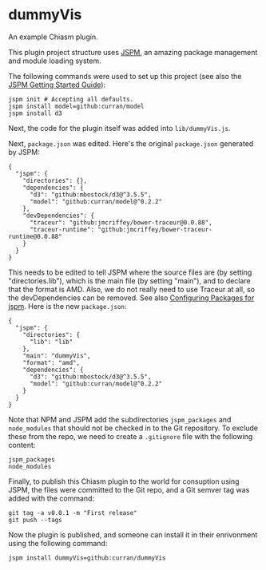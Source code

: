 # dummyVis
An example Chiasm plugin.

This plugin project structure uses [JSPM](http://jspm.io/), an amazing package management and module loading system.

The following commands were used to set up this project (see also the [JSPM Getting Started Guide](https://github.com/jspm/jspm-cli/wiki/Getting-Started)):

```
jspm init # Accepting all defaults.
jspm install model=github:curran/model
jspm install d3
```

Next, the code for the plugin itself was added into `lib/dummyVis.js`.

Next, `package.json` was edited. Here's the original `package.json` generated by JSPM:

```
{
  "jspm": {
    "directories": {},
    "dependencies": {
      "d3": "github:mbostock/d3@^3.5.5",
      "model": "github:curran/model@^0.2.2"
    },
    "devDependencies": {
      "traceur": "github:jmcriffey/bower-traceur@0.0.88",
      "traceur-runtime": "github:jmcriffey/bower-traceur-runtime@0.0.88"
    }
  }
}
```

This needs to be edited to tell JSPM where the source files are (by setting "directories.lib"), which is the main file (by setting "main"), and to declare that the format is AMD. Also, we do not really need to use Traceur at all, so the devDependencies can be removed. See also [Configuring Packages for jspm](https://github.com/jspm/registry/wiki/Configuring-Packages-for-jspm). Here is the new `package.json`:

```
{
  "jspm": {
    "directories": {
      "lib": "lib"
    },
    "main": "dummyVis",
    "format": "amd",
    "dependencies": {
      "d3": "github:mbostock/d3@^3.5.5",
      "model": "github:curran/model@^0.2.2"
    }
  }
}
```

Note that NPM and JSPM add the subdirectories `jspm_packages` and `node_modules` that should not be checked in to the Git repository. To exclude these from the repo, we need to create a `.gitignore` file with the following content:

```
jspm_packages
node_modules
```

Finally, to publish this Chiasm plugin to the world for consuption using JSPM, the files were committed to the Git repo, and a Git semver tag was added with the command:

```
git tag -a v0.0.1 -m "First release"
git push --tags
```

Now the plugin is published, and someone can install it in their enrivonment using the following command:

```
jspm install dummyVis=github:curran/dummyVis
```
